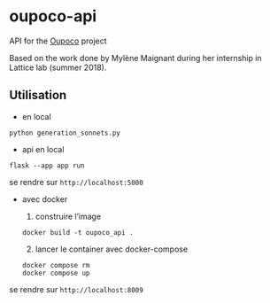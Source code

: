 # oupoco-api

API for the [Oupoco](https://oupoco.org) project  

Based on the work done by Mylène Maignant during her internship in Lattice lab (summer 2018).


## Utilisation

- en local

`python generation_sonnets.py`

- api en local

`flask --app app run`

se rendre sur `http://localhost:5000`

- avec docker

  1. construire l’image

  `docker build -t oupoco_api .`

  2. lancer le container avec docker-compose

  `docker compose rm`  
  `docker compose up`
  
se rendre sur `http://localhost:8009` 
